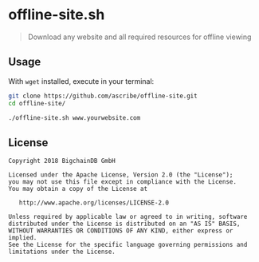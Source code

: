 # offline-site.sh

> Download any website and all required resources for offline viewing

## Usage

With `wget` installed, execute in your terminal:

```bash
git clone https://github.com/ascribe/offline-site.git
cd offline-site/

./offline-site.sh www.yourwebsite.com
```

## License

```
Copyright 2018 BigchainDB GmbH

Licensed under the Apache License, Version 2.0 (the "License");
you may not use this file except in compliance with the License.
You may obtain a copy of the License at

   http://www.apache.org/licenses/LICENSE-2.0

Unless required by applicable law or agreed to in writing, software
distributed under the License is distributed on an "AS IS" BASIS,
WITHOUT WARRANTIES OR CONDITIONS OF ANY KIND, either express or implied.
See the License for the specific language governing permissions and
limitations under the License.
```